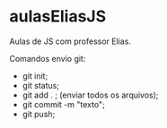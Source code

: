 # aulasEliasJS
Aulas de JS com professor Elias.

Comandos envio git:

- git init;
- git status;
- git add . ; (enviar todos os arquivos);
- git commit -m "texto";
- git push;



